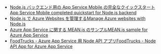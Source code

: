 - [<span data-ttu-id="a14bf-101">Node.js バックエンド用の App Service Mobile の完全なクイックスタート</span><span class="sxs-lookup"><span data-stu-id="a14bf-101">App Service Mobile completed quickstart for Node.js backend</span></span>](https://azure.microsoft.com/resources/samples/app-service-mobile-nodejs-backend-quickstart/)
- [<span data-ttu-id="a14bf-102">Node.js で Azure Websites を管理する</span><span class="sxs-lookup"><span data-stu-id="a14bf-102">Manage Azure websites with Node.js</span></span>](https://azure.microsoft.com/resources/samples/app-service-web-nodejs-manage/)
- [<span data-ttu-id="a14bf-103">Azure App Service に関する MEAN.js のサンプル</span><span class="sxs-lookup"><span data-stu-id="a14bf-103">MEAN.js sample for Azure App Service</span></span>](https://azure.microsoft.com/resources/samples/meanjs/)
- [<span data-ttu-id="a14bf-104">FoodTrucks - Azure App Service 用 Node API アプリ</span><span class="sxs-lookup"><span data-stu-id="a14bf-104">FoodTrucks - Node API App for Azure App Service</span></span>](https://azure.microsoft.com/resources/samples/app-service-api-node-food-trucks/)